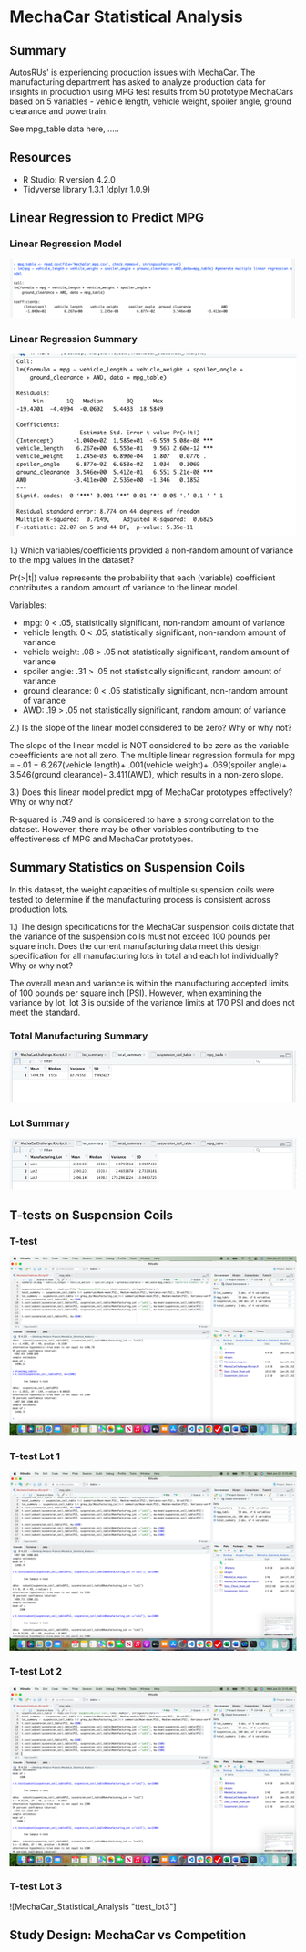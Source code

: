 # MechaCar Statistical Analysis
## Summary
 AutosRUs' is experiencing production issues with MechaCar. The manufacturing department has asked to analyze production data for insights in production using MPG test results from 50 prototype MechaCars based on 5 variables - vehicle length, vehicle weight, spoiler angle, ground clearance and powertrain. 

See mpg_table data here, .....

## Resources
- R Studio: R version 4.2.0
- Tidyverse library 1.3.1 (dplyr 1.0.9)

## Linear Regression to Predict MPG
### Linear Regression Model
![MechaCar_Statistical_Analysis "lm"](https://github.com/Ninax3/MechaCar_Statistical_Analysis/blob/main/lm.png)
### Linear Regression Summary
![MechaCar_Statistical_Analysis "lm_summary"](https://github.com/Ninax3/MechaCar_Statistical_Analysis/blob/main/lm_summary.png)

1.) Which variables/coefficients provided a non-random amount of variance to the mpg values in the dataset?<br>

Pr(>|t|) value represents the probability that each (variable) coefficient contributes a random amount of variance to the linear model.

Variables:
- mpg: 0 < .05, statistically significant, non-random amount of variance
- vehicle length: 0 < .05, statistically significant, non-random amount of variance
- vehicle weight: .08 > .05 not statistically significant, random amount of variance
- spoiler angle: .31 > .05 not statistically significant, random amount of variance
- ground clearance: 0 < .05 statistically significant, non-random amount of variance
- AWD: .19 > .05 not statistically significant, random amount of variance<br>

2.) Is the slope of the linear model considered to be zero? Why or why not?<br>
 
The slope of the linear model is NOT considered to be zero as the variable coeefficients are not all zero.
The multiple linear regression formula for mpg = -.01 + 6.267(vehicle length)+ .001(vehicle weight)+ .069(spoiler angle)+ 3.546(ground clearance)- 3.411(AWD), which results in a non-zero slope.<br>

3.) Does this linear model predict mpg of MechaCar prototypes effectively? Why or why not?<br>

R-squared is .749 and is considered to have a strong correlation to the dataset. However, there may be other variables contributing to the effectiveness of MPG and MechaCar prototypes. 


## Summary Statistics on Suspension Coils
In this dataset, the weight capacities of multiple suspension coils were tested to determine if the manufacturing process is consistent across production lots. 

1.) The design specifications for the MechaCar suspension coils dictate that the variance of the suspension coils must not exceed 100 pounds per square inch. Does the current manufacturing data meet this design specification for all manufacturing lots in total and each lot individually? Why or why not?

The overall mean and variance is within the manufacturing accepted limits of 100 pounds per square inch (PSI). However, when examining the variance by lot, lot 3 is outside of the variance limits at 170 PSI and does not meet the standard. 

### Total Manufacturing Summary
![MechaCar_Statistical_Analysis "total_summary"](https://github.com/Ninax3/MechaCar_Statistical_Analysis/blob/main/total_summary.png)
### Lot Summary
![MechaCar_Statistical_Analysis "lot_summary"](https://github.com/Ninax3/MechaCar_Statistical_Analysis/blob/main/lot_summary.png)

## T-tests on Suspension Coils
### T-test
![MechaCar_Statistical_Analysis "ttest"](https://github.com/Ninax3/MechaCar_Statistical_Analysis/blob/main/ttest.png)
### T-test Lot 1
![MechaCar_Statistical_Analysis "ttest_lot1"](https://github.com/Ninax3/MechaCar_Statistical_Analysis/blob/main/ttest_lot1.png)
### T-test Lot 2
![MechaCar_Statistical_Analysis "ttest_lot2"](https://github.com/Ninax3/MechaCar_Statistical_Analysis/blob/main/ttest_lot2.png)
### T-test Lot 3
![MechaCar_Statistical_Analysis "ttest_lot3"]

## Study Design: MechaCar vs Competition
